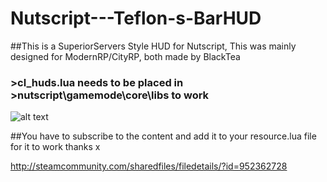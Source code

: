 # Nutscript---Teflon-s-BarHUD
##This is a SuperiorServers Style HUD for Nutscript, This was mainly designed for ModernRP/CityRP, both made by BlackTea

### >cl_huds.lua needs to be placed in >nutscript\gamemode\core\libs to work

![alt text](http://i.imgur.com/TkJqZSu.png "The Hud")

##You have to subscribe to the content and add it to your resource.lua file for it to work thanks x 

http://steamcommunity.com/sharedfiles/filedetails/?id=952362728
